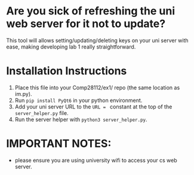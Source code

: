 # Are you sick of refreshing the uni web server for it not to update?

This tool will allows setting/updating/deleting keys on your uni server with ease, making developing lab 1 really straightforward.

# Installation Instructions

1. Place this file into your Comp28112/ex1/ repo (the same location as im.py).
2. Run `pip install PyQt6` in your python environment.
3. Add your uni server URL to the `URL = ` constant at the top of the `server_helper.py` file.
4. Run the server helper with `python3 server_helper.py`.


# IMPORTANT NOTES:
- please ensure you are using university wifi to access your cs web server.
